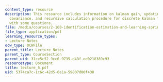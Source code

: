 ```yaml
---
content_type: resource
description: This resource includes information on kalman gain, updating the error
  covariance, and recursive calculation procedure for discrete kalman filter along
  with some questions.
file: /media/courses/2-160-identification-estimation-and-learning-spring-2006/5374ca7c1c6c42d50e1a59807d00f438_lecture_6.pdf
file_type: application/pdf
learning_resource_types:
- Lecture Notes
ocw_type: OCWFile
parent_title: Lecture Notes
parent_type: CourseSection
parent_uid: 31ce5c52-9cc0-9735-d43f-ed0218389c93
resourcetype: Document
title: lecture_6.pdf
uid: 5374ca7c-1c6c-42d5-0e1a-59807d00f438
---
```

